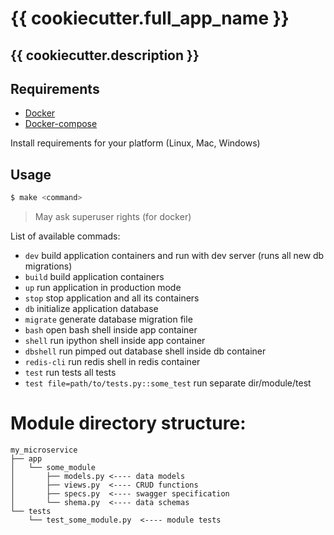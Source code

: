 # {{ cookiecutter.full_app_name }}
## {{ cookiecutter.description }}


## Requirements
- [Docker](https://docs.docker.com/install/)
- [Docker-compose](https://docs.docker.com/compose/install/)

Install requirements for your platform (Linux, Mac, Windows)


## Usage

```bash
$ make <command>
```
> May ask superuser rights (for docker)

List of available commads:
- `dev`  build application containers and run with dev server (runs all new db migrations)
- `build` build application containers
- `up` run application in production mode
- `stop` stop application and all its containers
- `db` initialize application database
- `migrate` generate database migration file
- `bash` open bash shell inside app container
- `shell` run ipython shell inside app container
- `dbshell` run pimped out database shell inside db container
- `redis-cli` run redis shell in redis container
- `test` run tests all tests
- `test file=path/to/tests.py::some_test` run separate dir/module/test


# Module directory structure:
```
my_microservice
├── app
│   └── some_module
│       ├── models.py <---- data models
│       ├── views.py  <---- CRUD functions
│       ├── specs.py  <---- swagger specification
│       └── shema.py  <---- data schemas
└── tests
    └── test_some_module.py  <---- module tests
```
